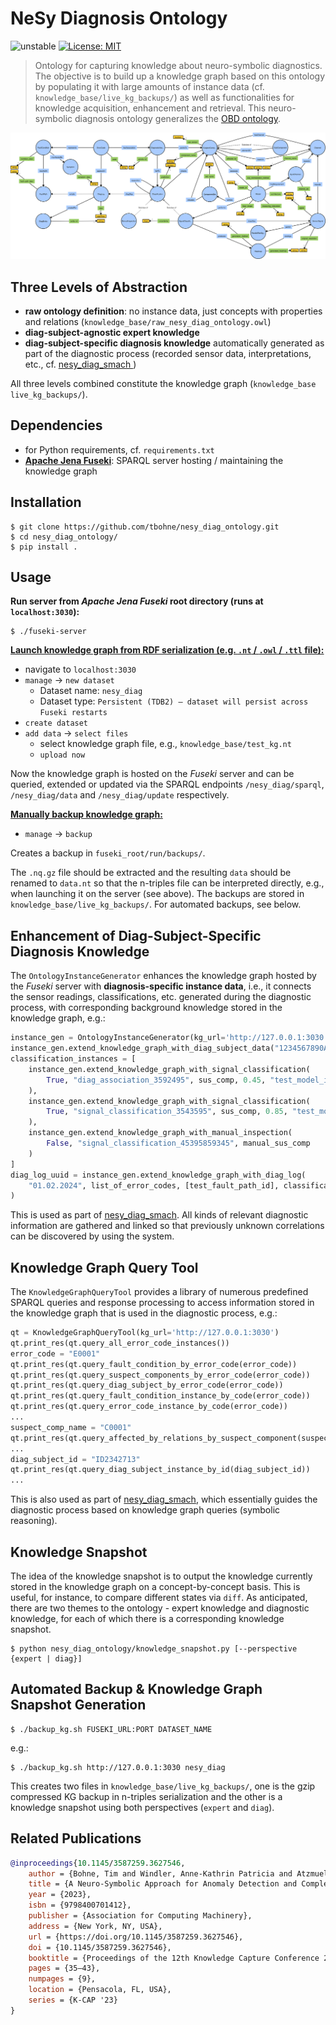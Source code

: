 # NeSy Diagnosis Ontology

![unstable](https://img.shields.io/badge/stability-unstable-orange)
[![License: MIT](https://img.shields.io/badge/License-MIT-yellow.svg)](https://opensource.org/licenses/MIT)

> Ontology for capturing knowledge about neuro-symbolic diagnostics. The objective is to build up a knowledge graph based on this ontology by populating it with large amounts of instance data (cf. `knowledge_base/live_kg_backups/`) as well as functionalities for knowledge acquisition, enhancement and retrieval. This neuro-symbolic diagnosis ontology generalizes the [OBD ontology](https://github.com/tbohne/obd_ontology).

![](img/nesy_diag_ontology_v1.svg)

## Three Levels of Abstraction

- **raw ontology definition**: no instance data, just concepts with properties and relations (`knowledge_base/raw_nesy_diag_ontology.owl`)
- **diag-subject-agnostic expert knowledge**
- **diag-subject-specific diagnosis knowledge** automatically generated as part of the diagnostic process (recorded sensor data, interpretations, etc., cf. [nesy_diag_smach ](https://github.com/tbohne/nesy_diag_smach))

All three levels combined constitute the knowledge graph (`knowledge_base live_kg_backups/`).

## Dependencies

- for Python requirements, cf. `requirements.txt`
- [**Apache Jena Fuseki**](https://jena.apache.org/documentation/fuseki2/): SPARQL server hosting / maintaining the knowledge graph

## Installation
```
$ git clone https://github.com/tbohne/nesy_diag_ontology.git
$ cd nesy_diag_ontology/
$ pip install .
```

## Usage

**Run server from *Apache Jena Fuseki* root directory (runs at `localhost:3030`):**
```
$ ./fuseki-server
```

**<u>Launch knowledge graph from RDF serialization (e.g. `.nt` / `.owl` / `.ttl` file):</u>**
- navigate to `localhost:3030`
- `manage` -> `new dataset`
    - Dataset name: `nesy_diag`
    - Dataset type: `Persistent (TDB2) – dataset will persist across Fuseki restarts`
- `create dataset`
- `add data` -> `select files`
    - select knowledge graph file, e.g., `knowledge_base/test_kg.nt`
    - `upload now`

Now the knowledge graph is hosted on the *Fuseki* server and can be queried, extended or updated via the SPARQL endpoints `/nesy_diag/sparql`, `/nesy_diag/data` and `/nesy_diag/update` respectively.

**<u>Manually backup knowledge graph:</u>**
- `manage` -> `backup`

Creates a backup in `fuseki_root/run/backups/`.

The `.nq.gz` file should be extracted and the resulting `data` should be renamed to `data.nt` so that the n-triples file can be interpreted directly, e.g., when launching it on the server (see above). The backups are stored in `knowledge_base/live_kg_backups/`. For automated backups, see below.

## Enhancement of Diag-Subject-Specific Diagnosis Knowledge

The `OntologyInstanceGenerator` enhances the knowledge graph hosted by the *Fuseki* server with **diagnosis-specific instance data**, i.e., it connects the sensor readings, classifications, etc. generated during the diagnostic process, with corresponding background knowledge stored in the knowledge graph, e.g.:
```python
instance_gen = OntologyInstanceGenerator(kg_url='http://127.0.0.1:3030')
instance_gen.extend_knowledge_graph_with_diag_subject_data("1234567890ABCDEFGHIJKLMNOPQRSTUVWXYZ")
classification_instances = [
    instance_gen.extend_knowledge_graph_with_signal_classification(
        True, "diag_association_3592495", sus_comp, 0.45, "test_model_id", test_ts_id, test_heatmap_id
    ),
    instance_gen.extend_knowledge_graph_with_signal_classification(
        True, "signal_classification_3543595", sus_comp, 0.85, "test_model_id", test_ts_id, test_heatmap_id
    ),
    instance_gen.extend_knowledge_graph_with_manual_inspection(
        False, "signal_classification_45395859345", manual_sus_comp
    )
]
diag_log_uuid = instance_gen.extend_knowledge_graph_with_diag_log(
    "01.02.2024", list_of_error_codes, [test_fault_path_id], classification_instances, "diag_subject_39458359345382458"
)
```
This is used as part of [nesy_diag_smach](https://github.com/tbohne/nesy_diag_smach). All kinds of relevant diagnostic information are gathered and linked so that previously unknown correlations can be discovered by using the system.

## Knowledge Graph Query Tool

The `KnowledgeGraphQueryTool` provides a library of numerous predefined SPARQL queries and response processing to access information stored in the knowledge graph that is used in the diagnostic process, e.g.:
```python
qt = KnowledgeGraphQueryTool(kg_url='http://127.0.0.1:3030')
qt.print_res(qt.query_all_error_code_instances())
error_code = "E0001"
qt.print_res(qt.query_fault_condition_by_error_code(error_code))
qt.print_res(qt.query_suspect_components_by_error_code(error_code))
qt.print_res(qt.query_diag_subject_by_error_code(error_code))
qt.print_res(qt.query_fault_condition_instance_by_code(error_code))
qt.print_res(qt.query_error_code_instance_by_code(error_code))
...
suspect_comp_name = "C0001"
qt.print_res(qt.query_affected_by_relations_by_suspect_component(suspect_comp_name))
...
diag_subject_id = "ID2342713"
qt.print_res(qt.query_diag_subject_instance_by_id(diag_subject_id))
...
```
This is also used as part of [nesy_diag_smach](https://github.com/tbohne/nesy_diag_smach), which essentially guides the diagnostic process based on knowledge graph queries (symbolic reasoning).

## Knowledge Snapshot

The idea of the knowledge snapshot is to output the knowledge currently stored in the knowledge graph on a concept-by-concept basis. This is useful, for instance, to compare different states via `diff`. As anticipated, there are two themes to the ontology - expert knowledge and diagnostic knowledge, for each of which there is a corresponding knowledge snapshot.
```
$ python nesy_diag_ontology/knowledge_snapshot.py [--perspective {expert | diag}]
```

## Automated Backup & Knowledge Graph Snapshot Generation

```
$ ./backup_kg.sh FUSEKI_URL:PORT DATASET_NAME
```
e.g.:
```
$ ./backup_kg.sh http://127.0.0.1:3030 nesy_diag
```
This creates two files in `knowledge_base/live_kg_backups/`, one is the gzip compressed KG backup in n-triples serialization and the other is a knowledge snapshot using both perspectives (`expert` and `diag`).

## Related Publications

```bibtex
@inproceedings{10.1145/3587259.3627546,
    author = {Bohne, Tim and Windler, Anne-Kathrin Patricia and Atzmueller, Martin},
    title = {A Neuro-Symbolic Approach for Anomaly Detection and Complex Fault Diagnosis Exemplified in the Automotive Domain},
    year = {2023},
    isbn = {9798400701412},
    publisher = {Association for Computing Machinery},
    address = {New York, NY, USA},
    url = {https://doi.org/10.1145/3587259.3627546},
    doi = {10.1145/3587259.3627546},
    booktitle = {Proceedings of the 12th Knowledge Capture Conference 2023},
    pages = {35–43},
    numpages = {9},
    location = {Pensacola, FL, USA},
    series = {K-CAP '23}
}
```
